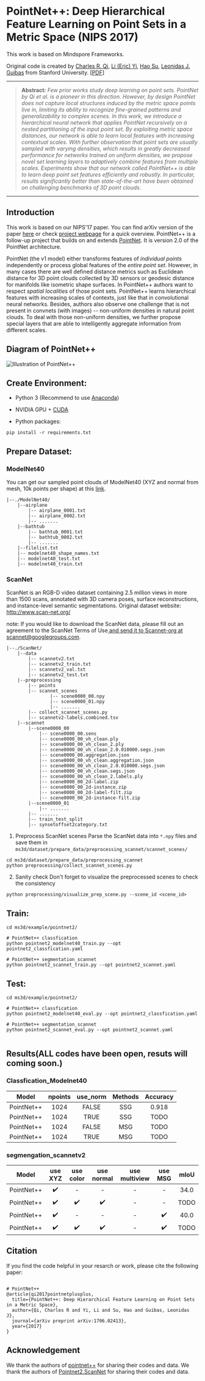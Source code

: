 # PointNet++: Deep Hierarchical Feature Learning on Point Sets in a Metric Space (NIPS 2017)
This work is based on Mindspore Frameworks.

Original code is created by <a href="http://charlesrqi.com" target="_blank">Charles R. Qi</a>, <a href="http://stanford.edu/~ericyi">Li (Eric) Yi</a>, <a href="http://ai.stanford.edu/~haosu/" target="_blank">Hao Su</a>, <a href="http://geometry.stanford.edu/member/guibas/" target="_blank">Leonidas J. Guibas</a> from Stanford University. [[PDF](https://arxiv.org/abs/1706.02413)]

<hr />

> **Abstract:** *Few prior works study deep learning on point sets. PointNet by Qi et al. is a pioneer in this direction. However, by design PointNet does not capture local structures induced by the metric space points live in, limiting its ability to recognize fine-grained patterns and generalizability to complex scenes. In this work, we introduce a hierarchical neural network that applies PointNet recursively on a nested partitioning of the input point set. By exploiting metric space distances, our network is able to learn local features with increasing contextual scales. With further observation that point sets are usually sampled with varying densities, which results in greatly decreased performance for networks trained on uniform densities, we propose novel set learning layers to adaptively combine features from multiple scales. Experiments show that our network called PointNet++ is able to learn deep point set features efficiently and robustly. In particular, results significantly better than state-of-the-art have been obtained on challenging benchmarks of 3D point clouds.* 
<hr />

## Introduction
This work is based on our NIPS'17 paper. You can find arXiv version of the paper <a href="https://arxiv.org/pdf/1706.02413.pdf">here</a> or check <a href="http://stanford.edu/~rqi/pointnet2">project webpage</a> for a quick overview. PointNet++ is a follow-up project that builds on and extends <a href="https://github.com/charlesq34/pointnet">PointNet</a>. It is version 2.0 of the PointNet architecture.

PointNet (the v1 model) either transforms features of *individual points* independently or process global features of the *entire point set*. However, in many cases there are well defined distance metrics such as Euclidean distance for 3D point clouds collected by 3D sensors or geodesic distance for manifolds like isometric shape surfaces. In PointNet++ authors want to respect *spatial localities* of those point sets. PointNet++ learns hierarchical features with increasing scales of contexts, just like that in convolutional neural networks. Besides, authors also observe one challenge that is not present in convnets (with images) -- non-uniform densities in natural point clouds. To deal with those non-uniform densities, we further propose special layers that are able to intelligently aggregate information from different scales.


## Diagram of PointNet++
![Illustration of PointNet++](./figure/teaser.jpg)



## Create Environment:

- Python 3 (Recommend to use [Anaconda](https://www.anaconda.com/download/#linux))

- NVIDIA GPU + [CUDA](https://developer.nvidia.com/cuda-downloads)

- Python packages:

```shell
pip install -r requirements.txt
```


## Prepare Dataset:

### ModelNet40
You can get our sampled point clouds of ModelNet40 (XYZ and normal from mesh, 10k points per shape) at this <a href="https://shapenet.cs.stanford.edu/media/modelnet40_normal_resampled.zip">link</a>. 

```shell
|--./ModelNet40/
    |--airplane
    	|-- airplane_0001.txt
    	|-- airplane_0002.txt
        |-- .......
    |--bathtub
    	|-- bathtub_0001.txt
    	|-- bathtub_0002.txt
        |-- .......
    |--filelist.txt
    |-- modelnet40_shape_names.txt
    |-- modelnet40_test.txt
    |-- modelnet40_train.txt
```

### ScanNet
ScanNet is an RGB-D video dataset containing 2.5 million views in more than 1500 scans, annotated with 3D camera poses, surface reconstructions, and instance-level semantic segmentations. Original dataset website: <a href="http://www.scan-net.org/">http://www.scan-net.org/</a>

note: If you would like to download the ScanNet data, please fill out an agreement to the ScanNet Terms of Use<a href="http://kaldir.vc.in.tum.de/scannet/ScanNet_TOS.pdf"> and send it to Scannet-org at scannet@googlegroups.com.

```shell
|--./ScanNet/
    |--data
    	|-- scannetv2.txt
    	|-- scannetv2_train.txt
        |-- scannetv2_val.txt
        |-- scannetv2_test.txt
    |--preprocessing
    	|-- points
    	|-- scannet_scenes
    	    	|-- scene0000_00.npy
                |-- scene0000_01.npy
                |-- .......
    	|-- collect_scannet_scenes.py
        |-- scannetv2-labels.combined.tsv
    |--scannet           
        |--scene0000_00
            |-- scene0000_00.sens
            |-- scene0000_00_vh_clean.ply
            |-- scene0000_00_vh_clean_2.ply
            |-- scene0000_00_vh_clean_2.0.010000.segs.json            
            |-- scene0000_00.aggregation.json           
            |-- scene0000_00_vh_clean.aggregation.json          
            |-- scene0000_00_vh_clean_2.0.010000.segs.json 
            |-- scene0000_00_vh_clean.segs.json              
            |-- scene0000_00_vh_clean_2.labels.ply             
            |-- scene0000_00_2d-label.zip  
            |-- scene0000_00_2d-instance.zip               
            |-- scene0000_00_2d-label-filt.zip               
            |-- scene0000_00_2d-instance-filt.zip    
        |--scene0000_01     
            |-- .......    
        |-- .......                                                         
        |-- train_test_split
        |-- synsetoffset2category.txt
```

1) Preprocess ScanNet scenes
Parse the ScanNet data into `*.npy` files and save them in `ms3d/dataset/prepare_data/preprocessing_scannet/scannet_scenes/`
```shell
cd ms3d/dataset/prepare_data/preprocessing_scannet
python preprocessing/collect_scannet_scenes.py
```
2) Sanity check
Don't forget to visualize the preprocessed scenes to check the consistency
```shell
python preprocessing/visualize_prep_scene.py --scene_id <scene_id>
```


## Train:

```shell
cd ms3d/example/pointnet2/

# PointNet++ classfication
python pointnet2_modelnet40_train.py --opt pointnet2_classfication.yaml

# PointNet++ segmentation_scannet
python pointnet2_scannet_train.py --opt pointnet2_scannet.yaml 

```

## Test:

```shell
cd ms3d/example/pointnet2/

# PointNet++ classfication
python pointnet2_modelnet40_eval.py --opt pointnet2_classfication.yaml

# PointNet++ segmentation_scannet
python pointnet2_scannet_eval.py --opt pointnet2_scannet.yaml 


```


## Results(ALL codes have been open, resuts will coming soon.)

### Classfication_Modelnet40

|     Model     |   npoints  | use_norm | Methods  | Accuracy |
| :-----------: | :--------: | :------: | :------: | :------: |
|   PointNet++  |   1024     |  FALSE   |   SSG    |  0.918   |[Baidu Drive](https://pan.baidu.com/s/1OxY7wxQS8oyQoJ-AvUr5Ag?pwd=hmxh).
|   PointNet++  |   1024     |  TRUE    |   SSG    |  TODO    |
|   PointNet++  |   1024     |  FALSE   |   MSG    |  TODO    |
|   PointNet++  |   1024     |  TRUE    |   MSG    |  TODO    |



### segmengation_scannetv2

|   Model       |       use XYZ     |   use color       |   use normal      | use multiview     |   use MSG         |   mIoU    |
| :-----------: | :---------------: | :---------------: | :---------------: | :---------------: | :---------------: | :-------: |
|   PointNet++  |:heavy_check_mark: |  -                |  -                |  -                | -                 |   34.0    |[Baidu Drive](https://pan.baidu.com/s/18dy-XM6_-2BiZCjJhM4NSQ?pwd=x3bm).
|   PointNet++  |:heavy_check_mark: |:heavy_check_mark: |:heavy_check_mark: |  -                | -                 |   TODO    |
|   PointNet++  |:heavy_check_mark: |  -                |  -                |  -                |:heavy_check_mark: |   40.0    |[Baidu Drive](https://pan.baidu.com/s/1s02-jWFpx8sQamqun3CUdw?pwd=2t94).
|   PointNet++  |:heavy_check_mark: |:heavy_check_mark: |:heavy_check_mark: |  -                |:heavy_check_mark: |   TODO    |


## Citation
If you find the code helpful in your resarch or work, please cite the following paper:

```shell

# PointNet++
@article{qi2017pointnetplusplus,
  title={PointNet++: Deep Hierarchical Feature Learning on Point Sets in a Metric Space},
  author={Qi, Charles R and Yi, Li and Su, Hao and Guibas, Leonidas J},
  journal={arXiv preprint arXiv:1706.02413},
  year={2017}
}

```


## Acknowledgement
We thank the authors of [pointnet++](https://github.com/charlesq34/pointnet2) for sharing their codes and data.
We thank the authors of [Pointnet2.ScanNet](https://github.com/daveredrum/Pointnet2.ScanNet) for sharing their codes and data.
